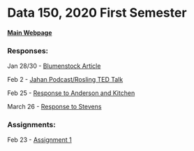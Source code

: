 # Data 150, 2020 First Semester

#### [Main Webpage](https://freakinsweet.github.io/Data150/)



### Responses:

Jan 28/30 - [Blumenstock Article](https://freakinsweet.github.io/Data150/Blumenstock)

Feb 2 - [Jahan Podcast/Rosling TED Talk](https://freakinsweet.github.io/Data150/Jahan-Rosling)

Feb 25 - [Response to Anderson and Kitchen](https://freakinsweet.github.io/Data150/ResponsetoAndersonandKitchen)

March 26 - [Response to Stevens](https://freakinsweet.github.io/Data150/Stevens)



### Assignments:

Feb 23 - [Assignment 1](https://freakinsweet.github.io/Data150/Assignment1)

